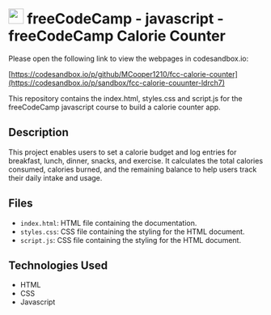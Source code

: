 # <img src="https://design-style-guide.freecodecamp.org/downloads/fcc_secondary_small.svg" width="30px"> freeCodeCamp - javascript - freeCodeCamp Calorie Counter

Please open the following link to view the webpages in codesandbox.io:

[https://codesandbox.io/p/github/MCooper1210/fcc-calorie-counter](https://codesandbox.io/p/sandbox/fcc-calorie-couunter-ldrch7)

This repository contains the index.html, styles.css and script.js for the freeCodeCamp javascript course to build a calorie counter app. 

## Description

This project enables users to set a calorie budget and log entries for breakfast, lunch, dinner, snacks, and exercise. It calculates the total calories consumed, calories burned, and the remaining balance to help users track their daily intake and usage.

## Files

- `index.html`: HTML file containing the documentation.
- `styles.css`: CSS file containing the styling for the HTML document.
- `script.js`: CSS file containing the styling for the HTML document.


## Technologies Used

- HTML
- CSS
- Javascript
